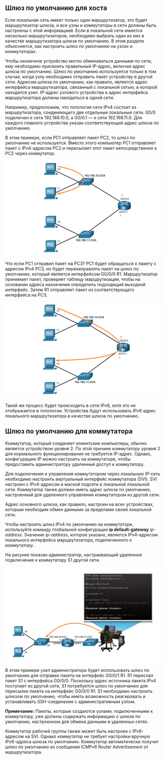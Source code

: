 <!-- verified: agorbachev 03.05.2022 -->

<!-- 10.3.1 -->
## Шлюз по умолчанию для хоста

Если локальная сеть имеет только один маршрутизатор, это будет маршрутизатор шлюза, и все узлы и коммутаторы в сети должны быть настроены с этой информацией. Если в локальной сети имеется несколько маршрутизаторов, необходимо выбрать один из них в качестве маршрутизатора шлюза по умолчанию. В этом разделе объясняется, как настроить шлюз по умолчанию на узлах и коммутаторах.

Чтобы оконечное устройство могло обмениваться данными по сети, ему необходимо присвоить правильный IP-адрес, включая адрес шлюза по умолчанию. Шлюз по умолчанию используется только в том случае, когда узлу необходимо отправить пакет устройству в другой сети. Адресом шлюза по умолчанию, как правило, является адрес интерфейса маршрутизатора, связанный с локальной сетью, в которой находится узел. IP-адрес узлового устройства и адрес интерфейса маршрутизатора должны находиться в одной сети.

Например, предположим, что топология сети IPv4 состоит из маршрутизатора, соединяющего две отдельные локальные сети. G0/0 подключен к сети 192.168.10.0, а G0/0.1 — к сети 192.168.11.0. Для каждого главного устройства указан соответствующий адрес шлюза по умолчанию.

В этом примере, если PC1 отправляет пакет PC2, то шлюз по умолчанию не используется. Вместо этого компьютер PC1 отправляет пакет с IPv4-адресом PC2 и пересылает этот пакет непосредственно к PC2 через коммутатор.

![](./assets/10.3.1-1.png)
<!-- /courses/itn-dl/aeed2ea2-34fa-11eb-ad9a-f74babed41a6/af224860-34fa-11eb-ad9a-f74babed41a6/assets/2e20ca53-1c25-11ea-81a0-ffc2c49b96bc.svg -->

Что если PC1 отправил пакет на PC3? PC1 будет обращаться к пакету с адресом IPv4 PC3, но будет перенаправлять пакет на шлюз по умолчанию, который является интерфейсом G0/0/0 R1. Маршрутизатор принимает пакет, проверяет таблицу маршрутизации, чтобы на основании адреса назначения определить подходящий выходной интерфейс. Затем R1 отправляет пакет из соответствующего интерфейса на PC3.

![](./assets/10.3.1-2.png)
<!-- /courses/itn-dl/aeed2ea2-34fa-11eb-ad9a-f74babed41a6/af224860-34fa-11eb-ad9a-f74babed41a6/assets/2e20f161-1c25-11ea-81a0-ffc2c49b96bc.svg -->

Такой же процесс будет происходить в сети IPv6, хотя это не отображается в топологии. Устройства будут использовать IPv6 адрес локального маршрутизатора в качестве шлюза по умолчанию.

<!-- 10.3.2 -->
## Шлюз по умолчанию для коммутатора

Коммутатор, который соединяет клиентские компьютеры, обычно является устройством уровня 2. По этой причине коммутатору уровня 2 для нормального функционирования не требуется IP-адрес. Однако, конфигурацию IP можно настроить на коммутаторе, чтобы предоставить администратору удаленный доступ к коммутатору.

Для подключения и управления коммутатором через локальную IP-сеть необходимо настроить виртуальный интерфейс коммутатора (SVI). SVI настроен с IPv4-адресом и маской подсети в локальной локальной сети. Коммутатор также должен иметь адрес шлюза по умолчанию, настроенный для удаленного управления коммутатором из другой сети.

Адрес основного шлюза, как правило, настроен на всех устройствах, которым необходим обмен данными за пределами своей локальной сети.

Чтобы настроить шлюз IPv4 по умолчанию на коммутаторе, используйте команду глобальной конфигурации **ip default-gateway** _ip-address_. Значение _ip-address_, которое указано, является IPv4-адресом локального интерфейса маршрутизатора, подключенного к коммутатору.

На рисунке показан администратор, настраивающий удаленное подключение к коммутатору S1 другой сети.

![](./assets/10.3.2.png)
<!-- /courses/itn-dl/aeed2ea2-34fa-11eb-ad9a-f74babed41a6/af224860-34fa-11eb-ad9a-f74babed41a6/assets/2e211873-1c25-11ea-81a0-ffc2c49b96bc.svg -->

В этом примере узел администратора будет использовать шлюз по умолчанию для отправки пакета на интерфейс G0/0/1 R1. R1 переслал пакет S1 с интерфейса G0/0/0. Поскольку адрес источника пакета IPv4 поступает из другой сети, S1 потребуется шлюз по умолчанию для пересылки пакета на интерфейс G0/0/0 R1. S1 необходимо настроить шлюзом по умолчанию, чтобы иметь возможность реагировать и устанавливать SSH-соединение с административным узлом.

**Примечание:** Пакеты, которые создаются узлами, подключенными к коммутатору, уже должны содержать информацию о шлюзе по умолчанию, настроенном для обмена данными в удаленных сетях.

Коммутатор рабочей группы также может быть настроен с IPv6-адресом на SVI. Однако коммутатор не требует настройки вручную IPv6-адреса шлюза по умолчанию. Коммутатор автоматически получит шлюз по умолчанию из сообщения ICMPv6 Router Advertisement от маршрутизатора.

<!-- 10.3.3 -->
<!-- syntax -->



